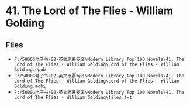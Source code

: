# 41. The Lord of The Flies - William Golding

## Files

- `F:/5000G电子书\02-英文原著专区\Modern Library Top 100 Novels\41. The Lord of The Flies - William Golding\Lord of the Flies - William Golding.epub`
- `F:/5000G电子书\02-英文原著专区\Modern Library Top 100 Novels\41. The Lord of The Flies - William Golding\Lord of the Flies - William Golding.mobi`
- `F:/5000G电子书\02-英文原著专区\Modern Library Top 100 Novels\41. The Lord of The Flies - William Golding\files.txt`
